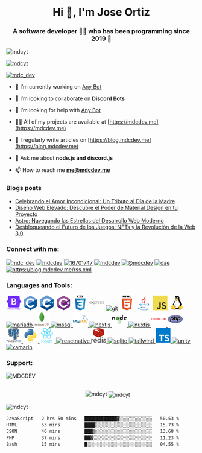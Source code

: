 <h1 align="center">Hi 👋, I'm Jose Ortiz</h1>
<h3 align="center">A software developer 👨‍💻 who has been programming since 2019 🚀</h3>

<p align="left"> <img src="https://komarev.com/ghpvc/?username=mdcyt&label=Profile%20views&color=0e75b6&style=flat" alt="mdcyt" /> </p>

<p align="left"> <a href="https://github.com/ryo-ma/github-profile-trophy"><img src="https://github-profile-trophy.vercel.app/?username=mdcyt" alt="mdcyt" /></a> </p>

<p align="left"> <a href="https://twitter.com/mdc_dev" target="blank"><img src="https://img.shields.io/twitter/follow/mdc_dev?logo=twitter&style=for-the-badge" alt="mdc_dev" /></a> </p>

- 🔭 I’m currently working on [Any Bot](https://github.com/MDCYT/Any-Bot)

- 👯 I’m looking to collaborate on **Discord Bots**

- 🤝 I’m looking for help with [Any Bot](https://github.com/MDCYT/Any-Bot)

- 👨‍💻 All of my projects are available at [https://mdcdev.me](https://mdcdev.me)

- 📝 I regularly write articles on [https://blog.mdcdev.me](https://blog.mdcdev.me)

- 💬 Ask me about **node.js and discord.js**

- 📫 How to reach me **me@mdcdev.me**

### Blogs posts
<!-- BLOG-POST-LIST:START -->
- [Celebrando el Amor Incondicional: Un Tributo al Día de la Madre](https://blog.mdcdev.me/celebrando-el-amor-incondicional-un-tributo-al-dia-de-la-madre)
- [Diseño Web Elevado: Descubre el Poder de Material Design en tu Proyecto](https://blog.mdcdev.me/diseno-web-elevado-descubre-el-poder-de-material-design-en-tu-proyecto)
- [Astro: Navegando las Estrellas del Desarrollo Web Moderno](https://blog.mdcdev.me/astro-navegando-las-estrellas-del-desarrollo-web-moderno)
- [Desbloqueando el Futuro de los Juegos: NFTs y la Revolución de la Web 3.0](https://blog.mdcdev.me/desbloqueando-el-futuro-de-los-juegos-nfts-y-la-revolucion-de-la-web-30)
<!-- BLOG-POST-LIST:END -->

<h3 align="left">Connect with me:</h3>
<p align="left">
<a href="https://twitter.com/mdc_dev" target="blank"><img align="center" src="https://raw.githubusercontent.com/rahuldkjain/github-profile-readme-generator/master/src/images/icons/Social/twitter.svg" alt="mdc_dev" height="30" width="40" /></a>
<a href="https://linkedin.com/in/mdcdev" target="blank"><img align="center" src="https://raw.githubusercontent.com/rahuldkjain/github-profile-readme-generator/master/src/images/icons/Social/linked-in-alt.svg" alt="mdcdev" height="30" width="40" /></a>
<a href="https://stackoverflow.com/users/16701747" target="blank"><img align="center" src="https://raw.githubusercontent.com/rahuldkjain/github-profile-readme-generator/master/src/images/icons/Social/stack-overflow.svg" alt="16701747" height="30" width="40" /></a>
<a href="https://instagram.com/mdcdev" target="blank"><img align="center" src="https://raw.githubusercontent.com/rahuldkjain/github-profile-readme-generator/master/src/images/icons/Social/instagram.svg" alt="mdcdev" height="30" width="40" /></a>
<a href="https://www.youtube.com/c/@mdcdev" target="blank"><img align="center" src="https://raw.githubusercontent.com/rahuldkjain/github-profile-readme-generator/master/src/images/icons/Social/youtube.svg" alt="@mdcdev" height="30" width="40" /></a>
<a href="https://discord.gg/dae" target="blank"><img align="center" src="https://raw.githubusercontent.com/rahuldkjain/github-profile-readme-generator/master/src/images/icons/Social/discord.svg" alt="dae" height="30" width="40" /></a>
<a href="/https://blog.mdcdev.me/rss.xml" target="blank"><img align="center" src="https://raw.githubusercontent.com/rahuldkjain/github-profile-readme-generator/master/src/images/icons/Social/rss.svg" alt="https://blog.mdcdev.me/rss.xml" height="30" width="40" /></a>
</p>

<h3 align="left">Languages and Tools:</h3>
<p align="left"> <a href="https://getbootstrap.com" target="_blank" rel="noreferrer"> <img src="https://raw.githubusercontent.com/devicons/devicon/master/icons/bootstrap/bootstrap-plain-wordmark.svg" alt="bootstrap" width="40" height="40"/> </a> <a href="https://www.cprogramming.com/" target="_blank" rel="noreferrer"> <img src="https://raw.githubusercontent.com/devicons/devicon/master/icons/c/c-original.svg" alt="c" width="40" height="40"/> </a> <a href="https://www.w3schools.com/cpp/" target="_blank" rel="noreferrer"> <img src="https://raw.githubusercontent.com/devicons/devicon/master/icons/cplusplus/cplusplus-original.svg" alt="cplusplus" width="40" height="40"/> </a> <a href="https://www.w3schools.com/cs/" target="_blank" rel="noreferrer"> <img src="https://raw.githubusercontent.com/devicons/devicon/master/icons/csharp/csharp-original.svg" alt="csharp" width="40" height="40"/> </a> <a href="https://www.w3schools.com/css/" target="_blank" rel="noreferrer"> <img src="https://raw.githubusercontent.com/devicons/devicon/master/icons/css3/css3-original-wordmark.svg" alt="css3" width="40" height="40"/> </a> <a href="https://expressjs.com" target="_blank" rel="noreferrer"> <img src="https://raw.githubusercontent.com/devicons/devicon/master/icons/express/express-original-wordmark.svg" alt="express" width="40" height="40"/> </a> <a href="https://git-scm.com/" target="_blank" rel="noreferrer"> <img src="https://www.vectorlogo.zone/logos/git-scm/git-scm-icon.svg" alt="git" width="40" height="40"/> </a> <a href="https://www.w3.org/html/" target="_blank" rel="noreferrer"> <img src="https://raw.githubusercontent.com/devicons/devicon/master/icons/html5/html5-original-wordmark.svg" alt="html5" width="40" height="40"/> </a> <a href="https://www.java.com" target="_blank" rel="noreferrer"> <img src="https://raw.githubusercontent.com/devicons/devicon/master/icons/java/java-original.svg" alt="java" width="40" height="40"/> </a> <a href="https://developer.mozilla.org/en-US/docs/Web/JavaScript" target="_blank" rel="noreferrer"> <img src="https://raw.githubusercontent.com/devicons/devicon/master/icons/javascript/javascript-original.svg" alt="javascript" width="40" height="40"/> </a> <a href="https://www.linux.org/" target="_blank" rel="noreferrer"> <img src="https://raw.githubusercontent.com/devicons/devicon/master/icons/linux/linux-original.svg" alt="linux" width="40" height="40"/> </a> <a href="https://mariadb.org/" target="_blank" rel="noreferrer"> <img src="https://www.vectorlogo.zone/logos/mariadb/mariadb-icon.svg" alt="mariadb" width="40" height="40"/> </a> <a href="https://www.mongodb.com/" target="_blank" rel="noreferrer"> <img src="https://raw.githubusercontent.com/devicons/devicon/master/icons/mongodb/mongodb-original-wordmark.svg" alt="mongodb" width="40" height="40"/> </a> <a href="https://www.microsoft.com/en-us/sql-server" target="_blank" rel="noreferrer"> <img src="https://www.svgrepo.com/show/303229/microsoft-sql-server-logo.svg" alt="mssql" width="40" height="40"/> </a> <a href="https://www.mysql.com/" target="_blank" rel="noreferrer"> <img src="https://raw.githubusercontent.com/devicons/devicon/master/icons/mysql/mysql-original-wordmark.svg" alt="mysql" width="40" height="40"/> </a> <a href="https://nextjs.org/" target="_blank" rel="noreferrer"> <img src="https://cdn.worldvectorlogo.com/logos/nextjs-2.svg" alt="nextjs" width="40" height="40"/> </a> <a href="https://nodejs.org" target="_blank" rel="noreferrer"> <img src="https://raw.githubusercontent.com/devicons/devicon/master/icons/nodejs/nodejs-original-wordmark.svg" alt="nodejs" width="40" height="40"/> </a> <a href="https://nuxtjs.org/" target="_blank" rel="noreferrer"> <img src="https://www.vectorlogo.zone/logos/nuxtjs/nuxtjs-icon.svg" alt="nuxtjs" width="40" height="40"/> </a> <a href="https://www.oracle.com/" target="_blank" rel="noreferrer"> <img src="https://raw.githubusercontent.com/devicons/devicon/master/icons/oracle/oracle-original.svg" alt="oracle" width="40" height="40"/> </a> <a href="https://www.php.net" target="_blank" rel="noreferrer"> <img src="https://raw.githubusercontent.com/devicons/devicon/master/icons/php/php-original.svg" alt="php" width="40" height="40"/> </a> <a href="https://www.postgresql.org" target="_blank" rel="noreferrer"> <img src="https://raw.githubusercontent.com/devicons/devicon/master/icons/postgresql/postgresql-original-wordmark.svg" alt="postgresql" width="40" height="40"/> </a> <a href="https://www.python.org" target="_blank" rel="noreferrer"> <img src="https://raw.githubusercontent.com/devicons/devicon/master/icons/python/python-original.svg" alt="python" width="40" height="40"/> </a> <a href="https://reactjs.org/" target="_blank" rel="noreferrer"> <img src="https://raw.githubusercontent.com/devicons/devicon/master/icons/react/react-original-wordmark.svg" alt="react" width="40" height="40"/> </a> <a href="https://reactnative.dev/" target="_blank" rel="noreferrer"> <img src="https://reactnative.dev/img/header_logo.svg" alt="reactnative" width="40" height="40"/> </a> <a href="https://redis.io" target="_blank" rel="noreferrer"> <img src="https://raw.githubusercontent.com/devicons/devicon/master/icons/redis/redis-original-wordmark.svg" alt="redis" width="40" height="40"/> </a> <a href="https://www.sqlite.org/" target="_blank" rel="noreferrer"> <img src="https://www.vectorlogo.zone/logos/sqlite/sqlite-icon.svg" alt="sqlite" width="40" height="40"/> </a> <a href="https://tailwindcss.com/" target="_blank" rel="noreferrer"> <img src="https://www.vectorlogo.zone/logos/tailwindcss/tailwindcss-icon.svg" alt="tailwind" width="40" height="40"/> </a> <a href="https://www.typescriptlang.org/" target="_blank" rel="noreferrer"> <img src="https://raw.githubusercontent.com/devicons/devicon/master/icons/typescript/typescript-original.svg" alt="typescript" width="40" height="40"/> </a> <a href="https://unity.com/" target="_blank" rel="noreferrer"> <img src="https://www.vectorlogo.zone/logos/unity3d/unity3d-icon.svg" alt="unity" width="40" height="40"/> </a> <a href="https://dotnet.microsoft.com/apps/xamarin" target="_blank" rel="noreferrer"> <img src="https://raw.githubusercontent.com/detain/svg-logos/780f25886640cef088af994181646db2f6b1a3f8/svg/xamarin.svg" alt="xamarin" width="40" height="40"/> </a> </p>

<h3 align="left">Support:</h3>
<p><a href="https://ko-fi.com/MDCDEV"> <img align="left" src="https://cdn.ko-fi.com/cdn/kofi3.png?v=3" height="50" width="210" alt="MDCDEV" /></a></p><br><br>

<p><img align="left" src="https://github-readme-stats.vercel.app/api/top-langs?username=mdcyt&show_icons=true&locale=en&layout=compact" alt="mdcyt" /></p>

<p>&nbsp;<img align="center" src="https://github-readme-stats.vercel.app/api?username=mdcyt&show_icons=true&locale=en" alt="mdcyt" /></p>

<p><img align="center" src="https://github-readme-streak-stats.herokuapp.com/?user=mdcyt&" alt="mdcyt" /></p>

<!--START_SECTION:waka-->

```txt
JavaScript   2 hrs 50 mins   ████████████▓░░░░░░░░░░░░   50.53 %
HTML         53 mins         ████░░░░░░░░░░░░░░░░░░░░░   15.73 %
JSON         46 mins         ███▒░░░░░░░░░░░░░░░░░░░░░   13.68 %
PHP          37 mins         ██▓░░░░░░░░░░░░░░░░░░░░░░   11.23 %
Bash         15 mins         █░░░░░░░░░░░░░░░░░░░░░░░░   04.55 %
```

<!--END_SECTION:waka-->
